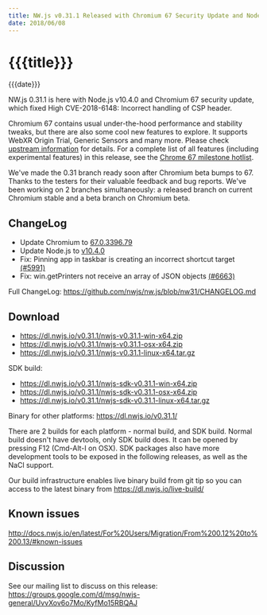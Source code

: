 ```yaml
---
title: NW.js v0.31.1 Released with Chromium 67 Security Update and Node.js v10.4.0
date: 2018/06/08
---
```

# {{{title}}}
{{{date}}}

NW.js 0.31.1 is here with Node.js v10.4.0 and Chromium 67 security update, which fixed High CVE-2018-6148: Incorrect handling of CSP header.

Chromium 67 contains usual under-the-hood performance and stability tweaks, but there are also some cool new features to explore. It supports WebXR Origin Trial, Generic Sensors and many more. Please check [upstream information](https://blog.chromium.org/2018/04/chrome-67-beta-webxr-origin-trial.html) for details. For a complete list of all features (including experimental features) in this release, see the [Chrome 67 milestone hotlist](https://www.chromestatus.com/features#milestone=67).

We've made the 0.31 branch ready soon after Chromium beta bumps to 67. Thanks to the testers for their valuable feedback and bug reports. We've been working on 2 branches simultaneously: a released branch on current Chromium stable and a beta branch on Chromium beta.

## ChangeLog

- Update Chromium to [67.0.3396.79](https://chromereleases.googleblog.com/2018/06/stable-channel-update-for-desktop.html)
- Update Node.js to [v10.4.0](https://nodejs.org/en/blog/release/v10.4.0/)
- Fix: Pinning app in taskbar is creating an incorrect shortcut target [(#5991)](https://github.com/nwjs/nw.js/issues/5991)
- Fix: win.getPrinters not receive an array of JSON objects [(#6663)](https://github.com/nwjs/nw.js/issues/6663)

Full ChangeLog: https://github.com/nwjs/nw.js/blob/nw31/CHANGELOG.md

## Download 

* https://dl.nwjs.io/v0.31.1/nwjs-v0.31.1-win-x64.zip 
* https://dl.nwjs.io/v0.31.1/nwjs-v0.31.1-osx-x64.zip 
* https://dl.nwjs.io/v0.31.1/nwjs-v0.31.1-linux-x64.tar.gz 

SDK build: 
* https://dl.nwjs.io/v0.31.1/nwjs-sdk-v0.31.1-win-x64.zip 
* https://dl.nwjs.io/v0.31.1/nwjs-sdk-v0.31.1-osx-x64.zip 
* https://dl.nwjs.io/v0.31.1/nwjs-sdk-v0.31.1-linux-x64.tar.gz 

Binary for other platforms: https://dl.nwjs.io/v0.31.1/ 

There are 2 builds for each platform - normal build, and SDK build. Normal build doesn't have devtools, only SDK build does. lt can be opened by pressing F12 (Cmd-Alt-I on OSX). SDK packages also have more development tools to be exposed in the following releases, as well as the NaCl support.

Our build infrastructure enables live binary build from git tip so you can access to the latest binary from https://dl.nwjs.io/live-build/ 

## Known issues 
 
http://docs.nwjs.io/en/latest/For%20Users/Migration/From%200.12%20to%200.13/#known-issues

## Discussion

See our mailing list to discuss on this release: https://groups.google.com/d/msg/nwjs-general/UvvXov6o7Mo/KyfMo15RBQAJ
